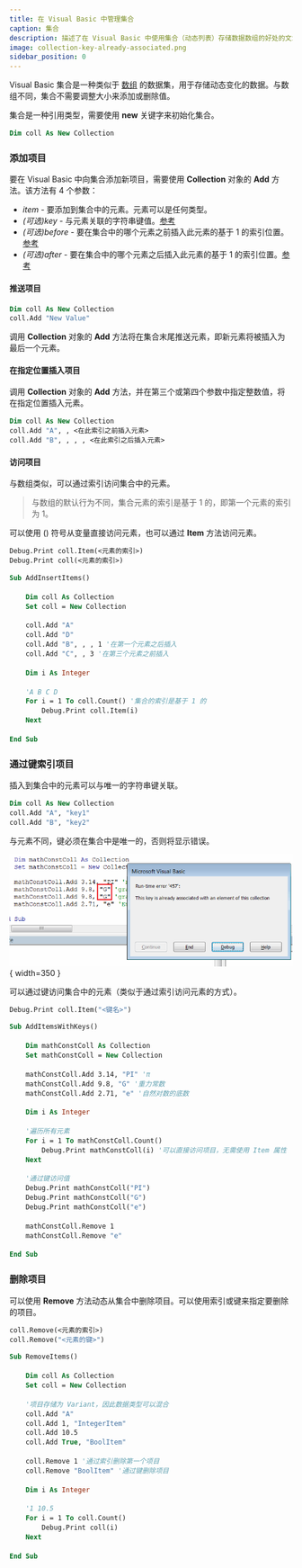 ```yaml
---
title: 在 Visual Basic 中管理集合
caption: 集合
description: 描述了在 Visual Basic 中使用集合（动态列表）存储数据数组的好处的文章
image: collection-key-already-associated.png
sidebar_position: 0
---
```

Visual Basic 集合是一种类似于 [数组](/docs/codestack/visual-basic/data-sets/array) 的数据集，用于存储动态变化的数据。与数组不同，集合不需要调整大小来添加或删除值。

集合是一种引用类型，需要使用 **new** 关键字来初始化集合。

```vb
Dim coll As New Collection
```

### 添加项目

要在 Visual Basic 中向集合添加新项目，需要使用 **Collection** 对象的 **Add** 方法。该方法有 4 个参数：

* *item* - 要添加到集合中的元素。元素可以是任何类型。
* *(可选)key* - 与元素关联的字符串键值。[参考](#通过键索引项目)
* *(可选)before* - 要在集合中的哪个元素之前插入此元素的基于 1 的索引位置。[参考](#在指定位置插入项目)
* *(可选)after* - 要在集合中的哪个元素之后插入此元素的基于 1 的索引位置。[参考](#在指定位置插入项目)

#### 推送项目

```vb
Dim coll As New Collection
coll.Add "New Value"
```

调用 **Collection** 对象的 **Add** 方法将在集合末尾推送元素，即新元素将被插入为最后一个元素。

#### 在指定位置插入项目

调用 **Collection** 对象的 **Add** 方法，并在第三个或第四个参数中指定整数值，将在指定位置插入元素。

```vb
Dim coll As New Collection
coll.Add "A", , <在此索引之前插入元素>
coll.Add "B", , , , <在此索引之后插入元素>
```

#### 访问项目

与数组类似，可以通过索引访问集合中的元素。

> 与数组的默认行为不同，集合元素的索引是基于 1 的，即第一个元素的索引为 1。

可以使用 () 符号从变量直接访问元素，也可以通过 **Item** 方法访问元素。

```vb
Debug.Print coll.Item(<元素的索引>)
Debug.Print coll(<元素的索引>)
```

```vb
Sub AddInsertItems()

    Dim coll As Collection
    Set coll = New Collection
    
    coll.Add "A"
    coll.Add "D"
    coll.Add "B", , , 1 '在第一个元素之后插入
    coll.Add "C", , 3 '在第三个元素之前插入
    
    Dim i As Integer
    
    'A B C D
    For i = 1 To coll.Count() '集合的索引是基于 1 的
        Debug.Print coll.Item(i)
    Next
    
End Sub
```

### 通过键索引项目

插入到集合中的元素可以与唯一的字符串键关联。

```vb
Dim coll As New Collection
coll.Add "A", "key1"
coll.Add "B", "key2"
```

与元素不同，键必须在集合中是唯一的，否则将显示错误。

![Run-time error '457': The key is already associated with an element of this collection](collection-key-already-associated.png){ width=350 }

可以通过键访问集合中的元素（类似于通过索引访问元素的方式）。

```vb
Debug.Print coll.Item("<键名>")
```

```vb
Sub AddItemsWithKeys()

    Dim mathConstColl As Collection
    Set mathConstColl = New Collection
    
    mathConstColl.Add 3.14, "PI" 'π
    mathConstColl.Add 9.8, "G" '重力常数
    mathConstColl.Add 2.71, "e" '自然对数的底数
    
    Dim i As Integer
    
    '遍历所有元素
    For i = 1 To mathConstColl.Count()
        Debug.Print mathConstColl(i) '可以直接访问项目，无需使用 Item 属性
    Next
    
    '通过键访问值
    Debug.Print mathConstColl("PI")
    Debug.Print mathConstColl("G")
    Debug.Print mathConstColl("e")
    
    mathConstColl.Remove 1
    mathConstColl.Remove "e"

End Sub
```

### 删除项目

可以使用 **Remove** 方法动态从集合中删除项目。可以使用索引或键来指定要删除的项目。

```vb
coll.Remove(<元素的索引>)
coll.Remove("<元素的键>")
```

```vb
Sub RemoveItems()
    
    Dim coll As Collection
    Set coll = New Collection
    
    '项目存储为 Variant，因此数据类型可以混合
    coll.Add "A"
    coll.Add 1, "IntegerItem"
    coll.Add 10.5
    coll.Add True, "BoolItem"
    
    coll.Remove 1 '通过索引删除第一个项目
    coll.Remove "BoolItem" '通过键删除项目
    
    Dim i As Integer
    
    '1 10.5
    For i = 1 To coll.Count()
        Debug.Print coll(i)
    Next
    
End Sub
```